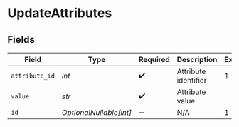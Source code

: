 # UpdateAttributes


## Fields

| Field                   | Type                    | Required                | Description             | Example                 |
| ----------------------- | ----------------------- | ----------------------- | ----------------------- | ----------------------- |
| `attribute_id`          | *int*                   | :heavy_check_mark:      | Attribute identifier    | 1                       |
| `value`                 | *str*                   | :heavy_check_mark:      | Attribute value         |                         |
| `id`                    | *OptionalNullable[int]* | :heavy_minus_sign:      | N/A                     | 1                       |
